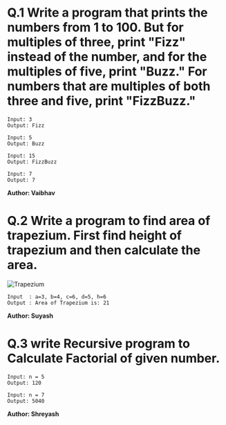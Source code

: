 # Q.1 Write a program that prints the numbers from 1 to 100. But for multiples of three, print "Fizz" instead of the number, and for the multiples of five, print "Buzz." For numbers that are multiples of both three and five, print "FizzBuzz."
```
Input: 3
Output: Fizz

Input: 5
Output: Buzz

Input: 15
Output: FizzBuzz

Input: 7
Output: 7

```
**Author: Vaibhav**

# Q.2 Write a program to find area of trapezium. First find height of trapezium and then calculate the area.

![Trapezium](https://github.com/RapidCoders/Coding-Practice/assets/101892435/9ac43921-c3de-4e01-a195-c3f95f23a2d8)

```
Input  : a=3, b=4, c=6, d=5, h=6
Output : Area of Trapezium is: 21

```
**Author: Suyash**

# Q.3 write Recursive program to Calculate Factorial of given number.
```
Input: n = 5
Output: 120

Input: n = 7
Output: 5040

```
**Author: Shreyash**
